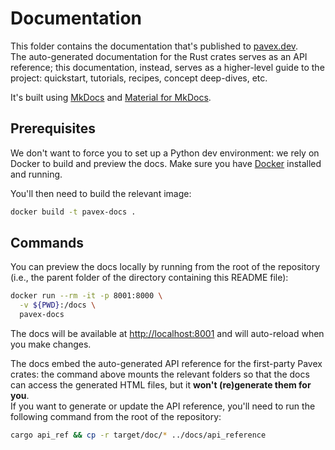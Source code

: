 # Documentation

This folder contains the documentation that's published to [pavex.dev](https://pavex.dev).\
The auto-generated documentation for the Rust crates serves as an API reference; this documentation, instead,
serves as a higher-level guide to the project: quickstart, tutorials, recipes, concept deep-dives, etc.

It's built using [MkDocs](https://www.mkdocs.org/)
and [Material for MkDocs](https://squidfunk.github.io/mkdocs-material/).

## Prerequisites

We don't want to force you to set up a Python dev environment: we rely on Docker to build and preview the docs.
Make sure you have [Docker](https://www.docker.com/) installed and running.

You'll then need to build the relevant image:

```bash
docker build -t pavex-docs .
```

## Commands

You can preview the docs locally by running from the root of the repository (i.e., the parent folder of
the directory containing this README file):

```bash
docker run --rm -it -p 8001:8000 \
  -v ${PWD}:/docs \
  pavex-docs
```

The docs will be available at [http://localhost:8001](http://localhost:8001) and will auto-reload when you make changes.

The docs embed the auto-generated API reference for the first-party Pavex crates: the command above mounts the
relevant folders so that the docs can access the generated HTML files, but it **won't (re)generate them for you**.\
If you want to generate or update the API reference,
you'll need to run the following command from the root of the repository:

```bash
cargo api_ref && cp -r target/doc/* ../docs/api_reference
```

